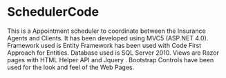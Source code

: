 # SchedulerCode
This is a Appointment scheduler to coordinate between the Insurance Agents and Clients. It has been developed using MVC5 (ASP.NET 4.0). Framework used is Entity Framework has been used with Code First Approach for Entities. Database used is SQL Server 2010. Views are Razor pages with HTML Helper API and Jquery . Bootstrap Controls have been used for the look and feel of the Web Pages. 
